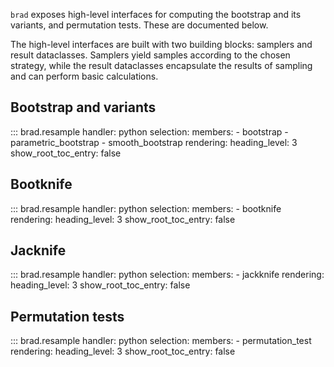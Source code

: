 `brad` exposes high-level interfaces for computing the bootstrap and its
variants, and permutation tests. These are documented below.

The high-level interfaces are built with two building blocks: samplers and
result dataclasses. Samplers yield samples according to the chosen strategy,
while the result dataclasses encapsulate the results of sampling and can perform
basic calculations.

## Bootstrap and variants

<!-- prettier-ignore-start -->
::: brad.resample
    handler: python
    selection:
      members:
        - bootstrap
        - parametric_bootstrap
        - smooth_bootstrap
    rendering:
      heading_level: 3
      show_root_toc_entry: false
<!-- prettier-ignore-end -->

## Bootknife

<!-- prettier-ignore-start -->
::: brad.resample
    handler: python
    selection:
      members:
        - bootknife
    rendering:
      heading_level: 3
      show_root_toc_entry: false
<!-- prettier-ignore-end -->

## Jacknife

<!-- prettier-ignore-start -->
::: brad.resample
    handler: python
    selection:
      members:
        - jackknife
    rendering:
      heading_level: 3
      show_root_toc_entry: false
<!-- prettier-ignore-end -->

## Permutation tests

<!-- prettier-ignore-start -->
::: brad.resample
    handler: python
    selection:
      members:
        - permutation_test
    rendering:
      heading_level: 3
      show_root_toc_entry: false
<!-- prettier-ignore-end -->
